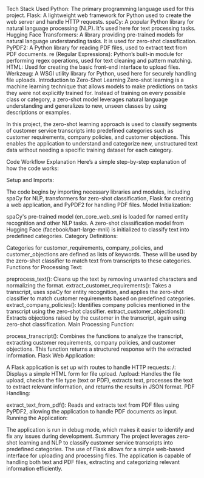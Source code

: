 Tech Stack Used
Python: The primary programming language used for this project.
Flask: A lightweight web framework for Python used to create the web server and handle HTTP requests.
spaCy: A popular Python library for natural language processing (NLP). It's used here for text processing tasks.
Hugging Face Transformers: A library providing pre-trained models for natural language understanding tasks. It is used for zero-shot classification.
PyPDF2: A Python library for reading PDF files, used to extract text from PDF documents.
re (Regular Expressions): Python’s built-in module for performing regex operations, used for text cleaning and pattern matching.
HTML: Used for creating the basic front-end interface to upload files.
Werkzeug: A WSGI utility library for Python, used here for securely handling file uploads.
Introduction to Zero-Shot Learning
Zero-shot learning is a machine learning technique that allows models to make predictions on tasks they were not explicitly trained for. Instead of training on every possible class or category, a zero-shot model leverages natural language understanding and generalizes to new, unseen classes by using descriptions or examples.

In this project, the zero-shot learning approach is used to classify segments of customer service transcripts into predefined categories such as customer requirements, company policies, and customer objections. This enables the application to understand and categorize new, unstructured text data without needing a specific training dataset for each category.

Code Workflow Explanation
Here’s a simple step-by-step explanation of how the code works:

Setup and Imports:

The code begins by importing necessary libraries and modules, including spaCy for NLP, transformers for zero-shot classification, Flask for creating a web application, and PyPDF2 for handling PDF files.
Model Initialization:

spaCy's pre-trained model (en_core_web_sm) is loaded for named entity recognition and other NLP tasks.
A zero-shot classification model from Hugging Face (facebook/bart-large-mnli) is initialized to classify text into predefined categories.
Category Definitions:

Categories for customer_requirements, company_policies, and customer_objections are defined as lists of keywords. These will be used by the zero-shot classifier to match text from transcripts to these categories.
Functions for Processing Text:

preprocess_text(): Cleans up the text by removing unwanted characters and normalizing the format.
extract_customer_requirements(): Takes a transcript, uses spaCy for entity recognition, and applies the zero-shot classifier to match customer requirements based on predefined categories.
extract_company_policies(): Identifies company policies mentioned in the transcript using the zero-shot classifier.
extract_customer_objections(): Extracts objections raised by the customer in the transcript, again using zero-shot classification.
Main Processing Function:

process_transcript(): Combines the functions to analyze the transcript, extracting customer requirements, company policies, and customer objections. This function returns a structured response with the extracted information.
Flask Web Application:

A Flask application is set up with routes to handle HTTP requests:
/: Displays a simple HTML form for file upload.
/upload: Handles the file upload, checks the file type (text or PDF), extracts text, processes the text to extract relevant information, and returns the results in JSON format.
PDF Handling:

extract_text_from_pdf(): Reads and extracts text from PDF files using PyPDF2, allowing the application to handle PDF documents as input.
Running the Application:

The application is run in debug mode, which makes it easier to identify and fix any issues during development.
Summary
The project leverages zero-shot learning and NLP to classify customer service transcripts into predefined categories.
The use of Flask allows for a simple web-based interface for uploading and processing files.
The application is capable of handling both text and PDF files, extracting and categorizing relevant information efficiently.
